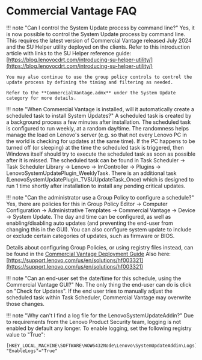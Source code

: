 # Commercial Vantage FAQ

!!! note "Can I control the System Update process by command line?"
    Yes, it is now possible to control the System Update process by command line. This requires the latest version of Commercial Vantage released July 2024 and the SU Helper utility deployed on the clients.  Refer to this introduction article with links to the SU Helper reference guide:  [https://blog.lenovocdrt.com/introducing-su-helper-utility/](https://blog.lenovocdrt.com/introducing-su-helper-utility/)

    You may also continue to use the group policy controls to control the update process by defining the timing and filtering as needed.  

    Refer to the **CommercialVantage.admx** under the System Update category for more details.

!!! note "When Commercial Vantage is installed, will it automatically create a scheduled task to install System Updates?"
    A scheduled task is created by a background process a few minutes after installation.  The scheduled task is configured to run weekly, at a random day/time.  The randomness helps manage the load on Lenovo's server (e.g. so that not every Lenovo PC in the world is checking for updates at the same time).  If the PC happens to be turned off (or sleeping) at the time the scheduled task is triggered, then Windows itself should try to execute the scheduled task as soon as possible after it is missed.  The scheduled task can be found in Task Scheduler -> Task Scheduler Library -> Lenovo -> ImController -> Plugins -> LenovoSystemUpdatePlugin_WeeklyTask.  There is an additional task (LenovoSystemUpdatePlugin_TVSUUpdateTask_Once) which is designed to run 1 time shortly after installation to install any pending critical updates.
 </details>

!!! note "Can the administrator use a Group Policy to configure a schedule?"
    Yes, there are policies for this in Group Policy Editor -> Computer Configuration -> Administrative Templates -> Commercial Vantage -> Device -> System Update.  The day and time can be configured, as well as enabling/disabling auto updates (and preventing the end-user from changing this in the GUI).  You can also configure system update to include or exclude certain categories of updates, such as firmware or BIOS.  

 Details about configuring Group Policies, or using registry files instead, can be found in the [Commercial Vantage Deployment Guide](https://docs.lenovocdrt.com/guides/cv/commercial_vantage)  Also here:  [https://support.lenovo.com/us/en/solutions/hf003321](https://support.lenovo.com/us/en/solutions/hf003321)

!!! note "Can an end-user set the date/time for this schedule, using the Commercial Vantage GUI?"
    No.  The only thing the end-user can do is click on "Check for Updates".  If the end user tries to manually adjust the scheduled task within Task Scheduler, Commercial Vantage may overwrite those changes.

!!! note "Why can't I find a log file for the LenovoSystemUpdateAddin?"
    Due to requirements from the Lenovo Product Security team, logging is not enabled by default any longer.  To enable logging, set the following registry value to "True":

 ```Registry
 [HKEY_LOCAL_MACHINE\SOFTWARE\WOW6432Node\Lenovo\SystemUpdateAddin\Logs]
 "EnableLogs"="True"
 ```
